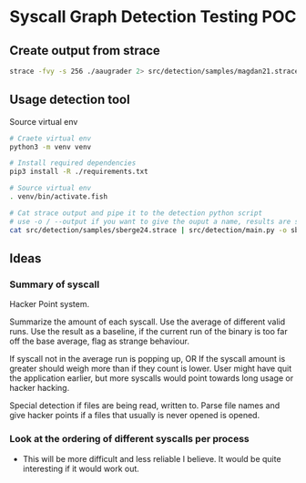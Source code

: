 # Syscall Graph Detection Testing POC

## Create output from strace
```sh
strace -fvy -s 256 ./aaugrader 2> src/detection/samples/magdan21.strace
```

## Usage detection tool

Source virtual env
```sh
# Craete virtual env
python3 -m venv venv

# Install required dependencies
pip3 install -R ./requirements.txt

# Source virtual env
. venv/bin/activate.fish

# Cat strace output and pipe it to the detection python script
# use -o / --output if you want to give the ouput a name, results are stored in /tmp/<output_name>.json/png
cat src/detection/samples/sberge24.strace | src/detection/main.py -o sberge24
```

## Ideas

### Summary of syscall
Hacker Point system.

Summarize the amount of each syscall.
Use the average of different valid runs. Use the result as a baseline,
if the current run of the binary is too far off the base average, flag as strange behaviour.

If syscall not in the average run is popping up, OR 
If the syscall amount is greater should weigh more than if they count is lower.
User might have quit the application earlier, but more syscalls would point towards long usage or hacker hacking.

Special detection if files are being read, written to. Parse file names and give hacker points if a files that usually is never opened is opened.

### Look at the ordering of different syscalls per process
 * This will be more difficult and less reliable I believe. It would be
quite interesting if it would work out.


